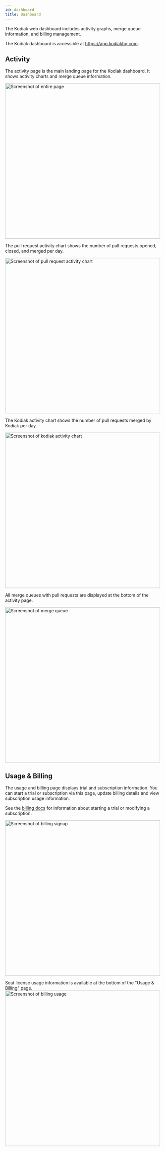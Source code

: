 ```yaml
---
id: dashboard
title: Dashboard
---
```


The Kodiak web dashboard includes activity graphs, merge queue information, and billing management.

The Kodiak dashboard is accessible at https://app.kodiakhq.com.

## Activity

The activity page is the main landing page for the Kodiak dashboard. It shows activity charts and merge queue information.

<img width="500px" title="Screenshot of entire page" src="/img/dashboard/activity-overview.png"/>

The pull request activity chart shows the number of pull requests opened, closed, and merged per day.

<img width="500px" title="Screenshot of pull request activity chart" src="/img/dashboard/pull-request-activity-marked.png"/>

The Kodiak activity chart shows the number of pull requests merged by Kodiak per day.

<img width="500px" title="Screenshot of kodiak activity chart" src="/img/dashboard/kodiak-activity-marked.png"/>



All merge queues with pull requests are displayed at the bottom of the activity page.

<img width="500px" title="Screenshot of merge queue" src="/img/dashboard/merge-queues-marked.png"/>

## Usage & Billing

The usage and billing page displays trial and subscription information. You can start a trial or subscription via this page, update billing details and view subscription usage information.

See the [billing docs](./billing.md) for information about starting a trial or modifying a subscription.


<img width="500px" title="Screenshot of billing signup" src="/img/dashboard/billing-trial-signup.png"/>

Seat license usage information is available at the bottom of the "Usage & Billing" page.
<img width="500px" title="Screenshot of billing usage" src="/img/dashboard/billing-usage.png"/>


